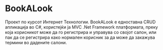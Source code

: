 # BookALook
Проект по курсот Интернет Технологии. BookALook е едноставна CRUD апликација во C#, користејќи ја MVC .Net Framework платформата, преку која корисникот може да го регистрира и управува со својот салон, или пак да се регистрира како нормален корисник за да може да закажува термини во дадените салони.
